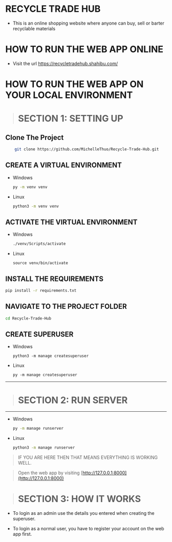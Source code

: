 # RECYCLE TRADE HUB
- This is an online shopping website where anyone can buy, sell or barter recyclable materials

# HOW TO RUN THE WEB APP ONLINE
- Visit the url https://recycletradehub.shahibu.com/

# HOW TO RUN THE WEB APP ON YOUR LOCAL ENVIRONMENT
> # SECTION 1: SETTING UP


## Clone The Project
```bash
    git clone https://github.com/MichelleThuo/Recycle-Trade-Hub.git
```


## CREATE A VIRTUAL ENVIRONMENT

- Windows
    ``` bash
    py -m venv venv
    ```
- Linux 
    ``` bash
    python3 -m venv venv
    ```

## ACTIVATE THE VIRTUAL ENVIRONMENT
- Windows
    ``` bash
    ./venv/Scripts/activate
    ```
- Linux
    ```
    source venv/bin/activate
    ```
## INSTALL THE REQUIREMENTS
``` bash
pip install -r requirements.txt
```

## NAVIGATE TO THE PROJECT FOLDER
``` bash
cd Recycle-Trade-Hub
```

## CREATE SUPERUSER
- Windows
    ```
    python3 -m manage createsuperuser
    ```
- Linux
    ```
    py -m manage createsuperuser
    ```
-----------
> # SECTION 2: RUN SERVER
-----------

- Windows
    ``` bash
    py -m manage runserver
    ```
- Linux
    ``` bash
    python3 -m manage runserver
    ```

> IF YOU ARE HERE THEN THAT MEANS EVERYTHING IS WORKING WELL. 

> Open the web app by visiting [http://127.0.0.1:8000](http://127.0.0.1:8000)

> # SECTION 3: HOW IT WORKS
- To login as an admin use the details you entered when creating the superuser.

- To login as a normal user, you have to register your account on the web app first.



